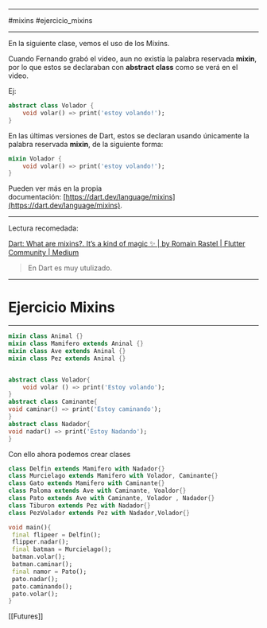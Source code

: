 ___
#mixins #ejercicio_mixins
____

En la siguiente clase, vemos el uso de los Mixins.

  

Cuando Fernando grabó el video, aun no existía la palabra reservada **mixin**, por lo que estos se declaraban con **abstract class** como se verá en el video.

  

Ej:

```dart
abstract class Volador {
    void volar() => print('estoy volando!');
}
```

  

En las últimas versiones de Dart, estos se declaran usando únicamente la palabra reservada **mixin**, de la siguiente forma:

```Dart
mixin Volador {
	void volar() => print('estoy volando!');
}
```

  

  

Pueden ver más en la propia documentación: [https://dart.dev/language/mixins](https://dart.dev/language/mixins).

____

Lectura recomedada:

[Dart: What are mixins?. It’s a kind of magic ✨ | by Romain Rastel | Flutter Community | Medium](https://medium.com/flutter-community/dart-what-are-mixins-3a72344011f3)

> En Dart es muy utulizado. 


_______________________


# Ejercicio Mixins
____________


```Dart
mixin class Animal {}
mixin class Mamifero extends Aninal {}
mixin class Ave extends Aninal {}
mixin class Pez extends Aninal {}


abstract class Volador{
	void volar () => print('Estoy volando');
}
abstract class Caminante{
void caminar() => print('Estoy caminando');
}
abstract class Nadador{
void nadar() => print('Estoy Nadando');
}
```


Con ello ahora podemos crear clases
```Dart
class Delfin extends Mamifero with Nadador{}
class Murcielago extends Mamifero with Volador, Caminante{}
class Gato extends Mamifero with Caminante{}
class Paloma extends Ave with Caminante, Voaldor{}
class Pato extends Ave with Caminante, Volador , Nadador{}
class Tiburon extends Pez with Nadador{}
class PezVolador extends Pez with Nadador,Volador{}
```

```Dart
void main(){
 final flipeer = Delfin();
 flipper.nadar();
 final batman = Murcielago();
 batman.volar();
 batman.caminar();
 final namor = Pato();
 pato.nadar();
 pato.caminando();
 pato.volar();
}
```

[[Futures]]